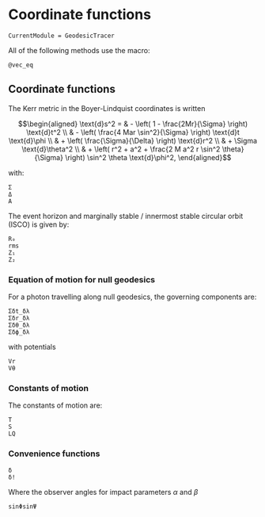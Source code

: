 # Coordinate functions

```@meta
CurrentModule = GeodesicTracer
```

All of the following methods use the macro:

```@docs
@vec_eq
```

## Coordinate functions

The Kerr metric in the Boyer-Lindquist coordinates is written

```math
\begin{aligned}
\text{d}s^2 = & - \left( 1 - \frac{2Mr}{\Sigma} \right) \text{d}t^2 \\
& - \left( \frac{4 Mar \sin^2}{\Sigma} \right) \text{d}t \text{d}\phi \\
& + \left( \frac{\Sigma}{\Delta} \right) \text{d}r^2 \\
& + \Sigma \text{d}\theta^2 \\
& + \left( 
        r^2 + a^2 + \frac{2 M a^2 r \sin^2 \theta}{\Sigma}
    \right) \sin^2 \theta \text{d}\phi^2,
\end{aligned}
```

with:

```@docs
Σ
Δ
A
```

The event horizon and marginally stable / innermost stable circular orbit (ISCO) is given by: 

```@docs
R₀
rms
Z₁
Z₂
```

### Equation of motion for null geodesics

For a photon travelling along null geodesics, the governing components are:

```@docs
Σδt_δλ
Σδr_δλ
Σδθ_δλ
Σδϕ_δλ
```

with potentials

```@docs
Vr
Vθ
```

### Constants of motion

The constants of motion are:

```@docs
T
S
LQ
```

### Convenience functions 

```@docs
δ
δ!
```

Where the observer angles for impact parameters $\alpha$ and $\beta$ 

```@docs
sinΦsinΨ
```